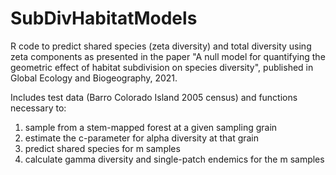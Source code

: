 # SubDivHabitatModels
R code to predict shared species (zeta diversity) and total diversity using zeta components as presented in the paper "A null model for quantifying the geometric effect of habitat subdivision on species diversity", published in Global Ecology and Biogeography, 2021.

Includes test data (Barro Colorado Island 2005 census) and functions necessary to:

1. sample from a stem-mapped forest at a given sampling grain 
2. estimate the c-parameter for alpha diversity at that grain
3. predict shared species for m samples
4. calculate gamma diversity and single-patch endemics for the m samples
